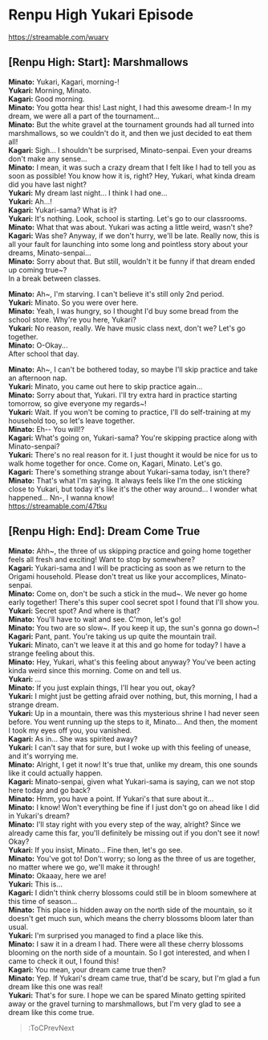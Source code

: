 
Renpu High Yukari Episode
=========================
https://streamable.com/wuarv

  

## [Renpu High: Start\]: Marshmallows
**Minato:** Yukari, Kagari, morning-\!  
**Yukari:** Morning, Minato\.  
**Kagari:** Good morning\.  
**Minato:** You gotta hear this\! Last night, I had this awesome dream-\! In my dream, we were all a part of the tournament\.\.\.  
**Minato:** But the white gravel at the tournament grounds had all turned into marshmallows, so we couldn't do it, and then we just decided to eat them all\!  
**Kagari:** Sigh\.\.\. I shouldn't be surprised, Minato-senpai\. Even your dreams don't make any sense\.\.\.  
**Minato:** I mean, it was such a crazy dream that I felt like I had to tell you as soon as possible\! You know how it is, right\? Hey, Yukari, what kinda dream did you have last night\?  
**Yukari:** My dream last night\.\.\. I think I had one\.\.\.  
**Yukari:** Ah\.\.\.\!  
**Kagari:** Yukari-sama\? What is it\?  
**Yukari:** It's nothing\. Look, school is starting\. Let's go to our classrooms\.  
**Minato:** What that was about\. Yukari was acting a little weird, wasn't she\?  
**Kagari:** Was she\? Anyway, if we don't hurry, we'll be late\. Really now, this is all your fault for launching into some long and pointless story about your dreams, Minato-senpai\.\.\.  
**Minato:** Sorry about that\. But still, wouldn't it be funny if that dream ended up coming true\~\?  
In a break between classes\.

  
**Minato:** Ah\~, I'm starving\. I can't believe it's still only 2nd period\.  
**Yukari:** Minato\. So you were over here\.  
**Minato:** Yeah, I was hungry, so I thought I'd buy some bread from the school store\. Why're you here, Yukari\?  
**Yukari:** No reason, really\. We have music class next, don't we\? Let's go together\.  
**Minato:** O-Okay\.\.\.  
After school that day\.

  
**Minato:** Ah\~, I can't be bothered today, so maybe I'll skip practice and take an afternoon nap\.  
**Yukari:** Minato, you came out here to skip practice again\.\.\.  
**Minato:** Sorry about that, Yukari\. I'll try extra hard in practice starting tomorrow, so give everyone my regards\~\!  
**Yukari:** Wait\. If you won't be coming to practice, I'll do self-training at my household too, so let's leave together\.  
**Minato:** Eh-- You will\!\?  
**Kagari:** What's going on, Yukari-sama\? You're skipping practice along with Minato-senpai\?  
**Yukari:** There's no real reason for it\. I just thought it would be nice for us to walk home together for once\. Come on, Kagari, Minato\. Let's go\.  
**Kagari:** There's something strange about Yukari-sama today, isn't there\?  
**Minato:** That's what I'm saying\. It always feels like I'm the one sticking close to Yukari, but today it's like it's the other way around\.\.\. I wonder what happened\.\.\. Nn-, I wanna know\!  
https://streamable.com/47tku

  

## [Renpu High: End\]: Dream Come True
**Minato:** Ahh\~, the three of us skipping practice and going home together feels all fresh and exciting\! Want to stop by somewhere\?  
**Kagari:** Yukari-sama and I will be practicing as soon as we return to the Origami household\. Please don't treat us like your accomplices, Minato-senpai\.  
**Minato:** Come on, don't be such a stick in the mud\~\. We never go home early together\! There's this super cool secret spot I found that I'll show you\.  
**Yukari:** Secret spot\? And where is that\?  
**Minato:** You'll have to wait and see\. C'mon, let's go\!  
**Minato:** You two are so slow\~\. If you keep it up, the sun's gonna go down\~\!  
**Kagari:** Pant, pant\. You're taking us up quite the mountain trail\.  
**Yukari:** Minato, can't we leave it at this and go home for today\? I have a strange feeling about this\.  
**Minato:** Hey, Yukari, what's this feeling about anyway\? You've been acting kinda weird since this morning\. Come on and tell us\.  
**Yukari:** \.\.\.  
**Minato:** If you just explain things, I'll hear you out, okay\?  
**Yukari:** I might just be getting afraid over nothing, but, this morning, I had a strange dream\.  
**Yukari:** Up in a mountain, there was this mysterious shrine I had never seen before\. You went running up the steps to it, Minato\.\.\. And then, the moment I took my eyes off you, you vanished\.  
**Kagari:** As in\.\.\. She was spirited away\?  
**Yukari:** I can't say that for sure, but I woke up with this feeling of unease, and it's worrying me\.  
**Minato:** Alright, I get it now\! It's true that, unlike my dream, this one sounds like it could actually happen\.  
**Kagari:** Minato-senpai, given what Yukari-sama is saying, can we not stop here today and go back\?  
**Minato:** Hmm, you have a point\. If Yukari's that sure about it\.\.\.   
**Minato:** I know\! Won't everything be fine if I just don't go on ahead like I did in Yukari's dream\?  
**Minato:** I'll stay right with you every step of the way, alright\? Since we already came this far, you'll definitely be missing out if you don't see it now\! Okay\?  
**Yukari:** If you insist, Minato\.\.\. Fine then, let's go see\.  
**Minato:** You've got to\! Don't worry; so long as the three of us are together, no matter where we go, we'll make it through\!  
**Minato:** Okaaay, here we are\!  
**Yukari:** This is\.\.\.  
**Kagari:** I didn't think cherry blossoms could still be in bloom somewhere at this time of season\.\.\.  
**Minato:** This place is hidden away on the north side of the mountain, so it doesn't get much sun, which means the cherry blossoms bloom later than usual\.  
**Yukari:** I'm surprised you managed to find a place like this\.  
**Minato:** I saw it in a dream I had\. There were all these cherry blossoms blooming on the north side of a mountain\. So I got interested, and when I came to check it out, I found this\!  
**Kagari:** You mean, your dream came true then\?  
**Minato:** Yep\. If Yukari's dream came true, that'd be scary, but I'm glad a fun dream like this one was real\!  
**Yukari:** That's for sure\. I hope we can be spared Minato getting spirited away or the gravel turning to marshmallows, but I'm very glad to see a dream like this come true\.  
> :ToCPrevNext